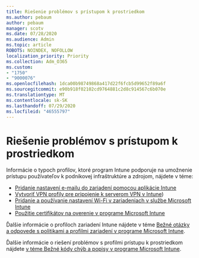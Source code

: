 ```yaml
---
title: Riešenie problémov s prístupom k prostriedkom
ms.author: pebaum
author: pebaum
manager: scotv
ms.date: 07/28/2020
ms.audience: Admin
ms.topic: article
ROBOTS: NOINDEX, NOFOLLOW
localization_priority: Priority
ms.collection: Adm_O365
ms.custom:
- "1750"
- "9000076"
ms.openlocfilehash: 1dca00b98749868a417d22f6fcb5d99652f89a6f
ms.sourcegitcommit: e90b918f02102cd9764881c2d8c914567c6b070e
ms.translationtype: MT
ms.contentlocale: sk-SK
ms.lasthandoff: 07/29/2020
ms.locfileid: "46555797"
---
```

# <a name="troubleshoot-resource-access-issues"></a>Riešenie problémov s prístupom k prostriedkom

Informácie o typoch profilov, ktoré program Intune podporuje na umožnenie prístupu používateľov k podnikovej infraštruktúre a zdrojom, nájdete v téme:

- [Pridanie nastavení e-mailu do zariadení pomocou aplikácie Intune](https://docs.microsoft.com/intune/email-settings-configure)
- [Vytvoriť VPN profily pre pripojenie k serverom VPN v Intune](https://docs.microsoft.com/intune/vpn-settings-configure))
- [Pridanie a používanie nastavení Wi-Fi v zariadeniach v službe Microsoft Intune](https://docs.microsoft.com/intune/wi-fi-settings-configure)
- [Použitie certifikátov na overenie v programe Microsoft Intune](https://docs.microsoft.com/intune/certificates-configure)

Ďalšie informácie o profiloch zariadení Intune nájdete v téme [Bežné otázky a odpovede s politikami a profilmi zariadení v programe Microsoft Intune](https://docs.microsoft.com/intune/device-profile-troubleshoot).

Ďalšie informácie o riešení problémov s profilmi prístupu k prostriedkom nájdete [v téme Bežné kódy chýb a popisy v programe Microsoft Intune](https://docs.microsoft.com/intune/troubleshoot-company-resource-access-problems).
